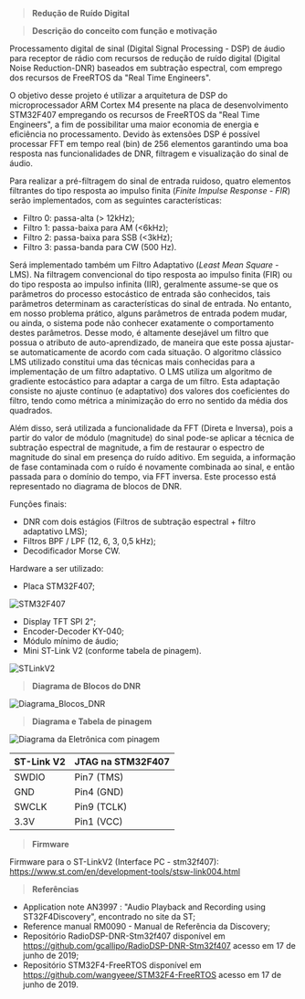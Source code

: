 >__Redução de Ruído Digital__

>__Descrição do conceito com função e motivação__

Processamento digital de sinal (Digital Signal Processing - DSP) de áudio para receptor de rádio com recursos de redução de ruído digital (Digital Noise Reduction-DNR) baseados em subtração espectral, com emprego dos recursos de FreeRTOS da "Real Time Engineers".

O objetivo desse projeto é utilizar a arquitetura de DSP do microprocessador ARM Cortex M4 presente na placa de desenvolvimento STM32F407 empregando os recursos de FreeRTOS da "Real Time Engineers", a fim de possibilitar uma maior economia de energia e eficiência no processamento. Devido às extensões DSP é possível processar FFT em tempo real (bin) de 256 elementos garantindo uma boa resposta nas funcionalidades de DNR, filtragem e visualização do sinal de áudio.

Para realizar a pré-filtragem do sinal de entrada ruidoso, quatro elementos filtrantes do tipo resposta ao impulso finita (_Finite Impulse Response - FIR_) serão implementados, com as seguintes características:
- Filtro 0: passa-alta (> 12kHz);
- Filtro 1: passa-baixa para AM (<6kHz);
- Filtro 2: passa-baixa para SSB (<3kHz);
- Filtro 3: passa-banda para CW (500 Hz).

Será implementado também um Filtro Adaptativo (_Least Mean Square_ - LMS). Na filtragem convencional do tipo resposta ao impulso finita (FIR) ou do tipo resposta ao impulso infinita (IIR), geralmente assume-se que os parâmetros do processo estocástico de entrada são conhecidos, tais parâmetros determinam as características do sinal de entrada. No entanto, em nosso problema prático, alguns parâmetros de entrada podem mudar, ou ainda, o sistema pode não conhecer exatamente o comportamento destes parâmetros. Desse modo, é altamente desejável um filtro que possua o atributo de auto-aprendizado, de maneira que este possa ajustar-se automaticamente de acordo com cada situação. O algoritmo clássico LMS utilizado constitui uma das técnicas mais conhecidas para a implementação de um filtro adaptativo. O LMS utiliza um algoritmo de gradiente estocástico para adaptar a carga de um filtro. Esta adaptação consiste no ajuste contínuo (e adaptativo) dos valores dos coeficientes do filtro, tendo como métrica a minimização do erro no sentido da média dos quadrados.

Além disso,  será utilizada a funcionalidade da FFT (Direta e Inversa), pois a partir do valor de módulo (magnitude) do sinal pode-se aplicar a técnica de subtração espectral de magnitude, a fim de restaurar o espectro de magnitude do sinal em presença do ruído aditivo. Em seguida, a informação de fase contaminada com o ruído é novamente combinada ao sinal, e então passada para o domínio do tempo, via FFT inversa. Este processo está representado no diagrama de blocos de DNR.

Funções finais:
- DNR com dois estágios (Filtros de subtração espectral + filtro adaptativo LMS);
- Filtros BPF / LPF (12, 6, 3, 0,5 kHz);
- Decodificador Morse CW.

Hardware a ser utilizado:
- Placa STM32F407;

![STM32F407](https://user-images.githubusercontent.com/37374766/59775134-085c0780-9287-11e9-91da-35ec968c1d77.jpg)

- Display TFT SPI 2";
- Encoder-Decoder KY-040;
- Módulo mínimo de áudio;
- Mini ST-Link V2 (conforme tabela de pinagem).

![STLinkV2](https://user-images.githubusercontent.com/37374766/59776274-e794b180-9288-11e9-9189-958692c7ee2e.jpg)

>__Diagrama de Blocos do DNR__

![Diagrama_Blocos_DNR](https://user-images.githubusercontent.com/37374766/59629492-581cc080-9119-11e9-888f-9a164f1cd51c.jpg)

>__Diagrama e Tabela de pinagem__

![Diagrama da Eletrônica com pinagem](https://user-images.githubusercontent.com/37374766/59636471-fb75d180-9129-11e9-84a0-c89447238805.jpg)

|ST-Link V2|JTAG na STM32F407|
|----------|-----------------|
|SWDIO     |Pin7 (TMS)       |
|GND       |Pin4 (GND)       |
|SWCLK     |Pin9 (TCLK)      |
|3.3V      |Pin1 (VCC)       |

>__Firmware__

Firmware para o ST-LinkV2 (Interface PC - stm32f407): 
https://www.st.com/en/development-tools/stsw-link004.html

>__Referências__

- Application note AN3997 : "Audio Playback and Recording using ST32F4Discovery", encontrado no site da ST;
- Reference manual RM0090 - Manual de Referência da Discovery;
- Repositório RadioDSP-DNR-Stm32f407 disponível em <https://github.com/gcallipo/RadioDSP-DNR-Stm32f407> acesso em 17 de junho de 2019;
- Repositório STM32F4-FreeRTOS disponível em <https://github.com/wangyeee/STM32F4-FreeRTOS> acesso em 17 de junho de 2019.

